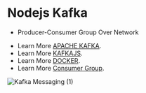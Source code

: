 # Nodejs Kafka

* Producer-Consumer Group Over Network

- Learn More [APACHE KAFKA](https://kafka.apache.org/).
- Learn More [KAFKAJS](https://kafka.js.org/).
- Learn More [DOCKER](https://www.docker.com/).
- Learn More [Consumer Group](https://www.conduktor.io/kafka/kafka-consumer-groups-and-consumer-offsets).
  

![Kafka Messaging (1)](https://user-images.githubusercontent.com/62605922/186162172-cada661b-9351-46f8-853e-4a07d8d0473b.png)
